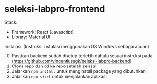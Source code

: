 # seleksi-labpro-frontend

Stack:
- Framework: React (Javascript)
- Library: Material UI

Instalasi:
(Instruksi instalasi menggunakan OS Windows sebagai acuan)

0. Pastikan backend sudah disetup terlebih dahulu sesuai instruksi pada (https://github.com/vincentiussgk/seleksi-labpro-backend)
1. Clone repo dan cd ke repo setelah selesai
2. Jalankan ``npm install`` untuk menginstall package yang dibutuhkan
3. Jalankan ``npm start`` untuk menjalankan aplikasi
